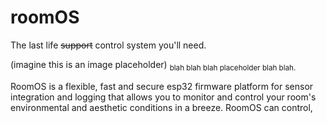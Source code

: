 # roomOS
The last life ~~support~~ control system you'll need.

(imagine this is an image placeholder)
<sub>blah blah blah placeholder blah blah.</sub>

RoomOS is a flexible, fast and secure esp32 firmware platform for sensor integration and logging that allows you to monitor and control your room's environmental and aesthetic conditions in a breeze. RoomOS can control, 
